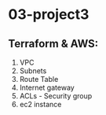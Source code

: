 # 03-project3
## Terraform & AWS:
1.  VPC
2. Subnets
3. Route Table
4. Internet gateway
5. ACLs - Security group
6. ec2 instance